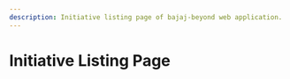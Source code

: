```yaml
---
description: Initiative listing page of bajaj-beyond web application.
---
```


# Initiative Listing Page

